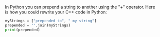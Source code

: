 In Python you can prepend a string to another using the "+" operator. Here is how you could rewrite your C++ code in Python:

```python
myStrings = ["prepended to", " my string"]
prepended = ''.join(myStrings)
print(prepended)
```

